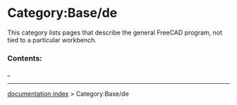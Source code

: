 # Category:Base/de
This category lists pages that describe the general FreeCAD program, not tied to a particular workbench.

### Contents:

_

---
[documentation index](../README.md) > Category:Base/de
